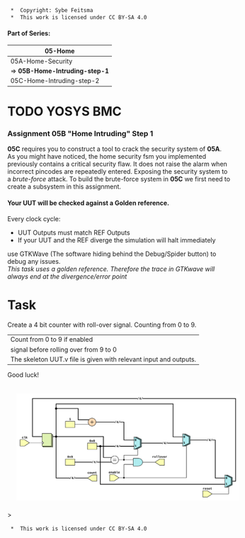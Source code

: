 ```
 *  Copyright: Sybe Feitsma
 *  This work is licensed under CC BY-SA 4.0 
```
#### Part of Series:
  | 05-Home |
  | --------------------- |
  | 05A-Home-Security |
  | => **05B-Home-Intruding-step-1** |
  | 05C-Home-Intruding-step-2 |

 # TODO YOSYS BMC
### Assignment 05B "Home Intruding" Step 1

  **05C** requires you to construct a tool to crack the security system of **05A**. As you might have noticed, the home security fsm you implemented previously contains a critical security flaw. It does not raise the alarm when incorrect pincodes are repeatedly entered. Exposing the security system to a *brute-force* attack. To build the brute-force system in **05C** we first need to create a subsystem in this assignment.

  
#### Your UUT will be checked against a Golden reference. 
  Every clock cycle:

  - UUT Outputs must match REF Outputs
  - If your UUT and the REF diverge the simulation will halt immediately

  use GTKWave (The software hiding behind the Debug/Spider button) to debug any issues.\
  *This task uses a golden reference. Therefore the trace in GTKwave will always end at the divergence/error point*

  # Task
  Create a 4 bit counter with roll-over signal. Counting from 0 to 9.
  
  | |
  | -- |
  | Count from 0 to 9 if enabled | |
  | signal before rolling over from 9 to 0 | |
  | The skeleton UUT.v file is given with relevant input and outputs. | |

  Good luck!

<img src="diagram.svg" style="background-color:white;margin:20px;max-width:100%;">>

```
 *  This work is licensed under CC BY-SA 4.0 
```
